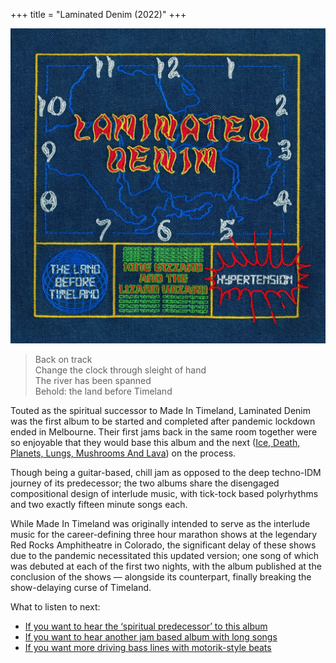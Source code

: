 +++
title = "Laminated Denim (2022)"
+++

![album cover of Laminated Denim](./cover.jpg)

> Back on track  
> Change the clock through sleight of hand  
> The river has been spanned  
> Behold: the land before Timeland

Touted as the spiritual successor to Made In Timeland, Laminated Denim was the first album to be started and completed after pandemic lockdown ended in Melbourne. Their first jams back in the same room together were so enjoyable that they would base this album and the next ([Ice, Death, Planets, Lungs, Mushrooms And Lava](./ice-death-planets-lungs-mushrooms-and-lava)) on the process.

Though being a guitar-based, chill jam as opposed to the deep techno-IDM journey of its predecessor; the two albums share the disengaged compositional design of interlude music, with tick-tock based polyrhythms and two exactly fifteen minute songs each.

While Made In Timeland was originally intended to serve as the interlude music for the career-defining three hour marathon shows at the legendary Red Rocks Amphitheatre in Colorado, the significant delay of these shows due to the pandemic necessitated this updated version; one song of which was debuted at each of the first two nights, with the album published at the conclusion of the shows — alongside its counterpart, finally breaking the show-delaying curse of Timeland.

What to listen to next:

*   [If you want to hear the ‘spiritual predecessor’ to this album](./made-in-timeland)
*   [If you want to hear another jam based album with long songs](./ice-death-planets-lungs-mushrooms-and-lava)
*   [If you want more driving bass lines with motorik-style beats](./im-in-your-mind-fuzz)
